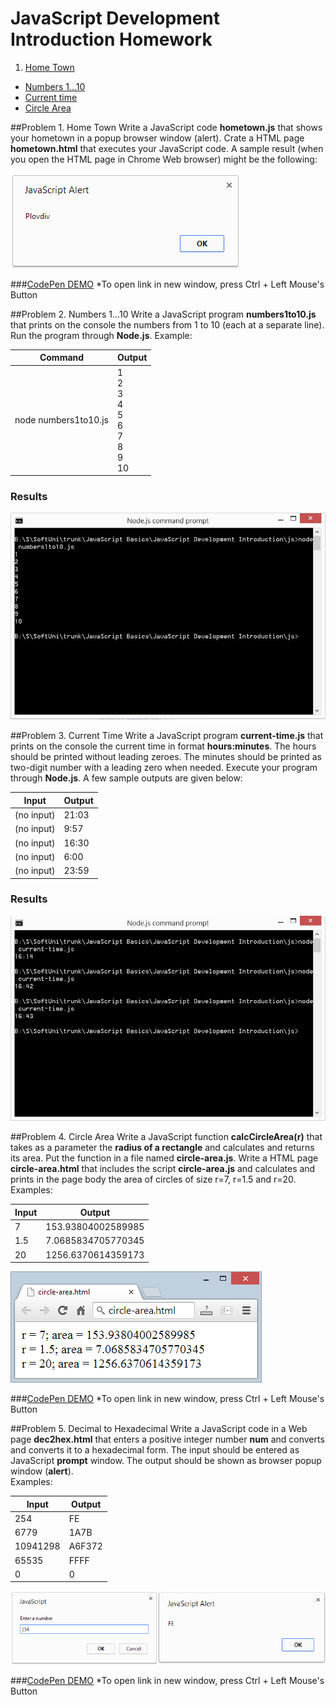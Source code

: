 # JavaScript Development Introduction Homework

1. [Home Town](#1-home-town)
* [Numbers 1...10](#2-numbers-1...10)
* [Current time](#3-current-time)
* [Circle Area](#4-circle-area)

##Problem 1. Home Town
Write a JavaScript code <strong>hometown.js</strong> that shows your hometown in a popup browser window (alert). Crate a HTML page <strong>hometown.html</strong> that executes your JavaScript code. A sample result (when you open the HTML page in Chrome Web browser) might be the following:

![alt tag](https://raw.githubusercontent.com/dgrigorov/SoftUni/master/JavaScript%20Basics/JavaScript%20Development%20Introduction/images/home-town.png)


###[CodePen DEMO](http://codepen.io/dgrigorov/pen/csGJL) 
*To open link in new window, press Ctrl + Left Mouse's Button
 

##Problem 2. Numbers 1...10
Write a JavaScript program <strong>numbers1to10.js</strong> that prints on the console the numbers from 1 to 10 (each at a separate line). Run the program through <strong>Node.js</strong>. Example:

| Command                      | Output                                                         |
| ---------------------------- | ---------------------------------------------------------------|
| node numbers1to10.js         | 1 <br> 2 <br> 3<br> 4<br> 5<br> 6<br> 7<br> 8<br> 9<br> 10     |


### Results

![alt tag](https://raw.githubusercontent.com/dgrigorov/SoftUni/master/JavaScript%20Basics/JavaScript%20Development%20Introduction/results/numbers1-10.JPG)
 

##Problem 3. Current Time
Write a JavaScript program <strong>current-time.js</strong> that prints on the console the current time in format <strong>hours:minutes</strong>. The hours should be printed without leading zeroes. The minutes should be printed as two-digit number with a leading zero when needed. Execute your program through <strong>Node.js</strong>. A few sample outputs are given below:

| Input       | Output    |
| ----------- | ----------|
| (no input)  | 21:03     |
| (no input)  | 9:57      |
| (no input)  | 16:30     |
| (no input)  | 6:00      |
| (no input)  | 23:59     |


### Results

![alt tag](https://raw.githubusercontent.com/dgrigorov/SoftUni/master/JavaScript%20Basics/JavaScript%20Development%20Introduction/results/current-time.JPG)

##Problem 4. Circle Area
Write a JavaScript function <strong>calcCircleArea(r)</strong> that takes as a parameter the <strong>radius of a rectangle</strong> and calculates and returns its area. Put the function in a file named <strong>circle-area.js</strong>. Write a HTML page <strong>circle-area.html</strong> that includes the script <strong>circle-area.js</strong> and calculates and prints in the page body the area of circles of size r=7, r=1.5 and r=20.<br> Examples:

| Input| Output                 |
| -----| -----------------------|
| 7    | 153.93804002589985     |
| 1.5  | 7.0685834705770345     |
| 20   | 1256.6370614359173     |

![alt tag](https://raw.githubusercontent.com/dgrigorov/SoftUni/master/JavaScript%20Basics/JavaScript%20Development%20Introduction/images/radius.png)


###[CodePen DEMO](http://codepen.io/dgrigorov/pen/Foymk) 
*To open link in new window, press Ctrl + Left Mouse's Button

##Problem 5. Decimal to Hexadecimal
Write a JavaScript code in a Web page <strong>dec2hex.html</strong> that enters a positive integer number <strong>num</strong> and converts and converts it to a hexadecimal form. The input should be entered as JavaScript <strong>prompt</strong> window. The output should be shown as browser popup window (<strong>alert</strong>). <br>Examples:

| Input     | Output    |
| ----------| ----------|
| 254       | FE        |
| 6779      | 1A7B      |
| 10941298  | A6F372    |
| 65535     | FFFF      |
| 0         | 0         |

![alt tag](https://raw.githubusercontent.com/dgrigorov/SoftUni/master/JavaScript%20Basics/JavaScript%20Development%20Introduction/images/dec-hexa.png)


###[CodePen DEMO](http://codepen.io/dgrigorov/pen/Lzepj) 
*To open link in new window, press Ctrl + Left Mouse's Button
